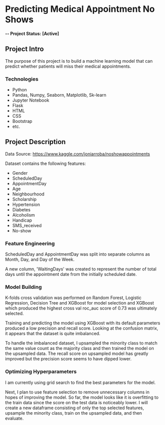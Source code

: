 # Predicting Medical Appointment No Shows

#### -- Project Status: [Active]

## Project Intro
The purpose of this project is to build a machine learning model that can predict whether patients will miss their medical appointments. 

### Technologies
* Python
* Pandas, Numpy, Seaborn, Matplotlib, Sk-learn
* Jupyter Notebook
* Flask
* HTML
* CSS
* Bootstrap
* etc. 

## Project Description
Data Source: https://www.kaggle.com/joniarroba/noshowappointments

Dataset contains the following features:
* Gender            
* ScheduledDay      
* AppointmentDay    
* Age               
* Neighbourhood     
* Scholarship       
* Hypertension      
* Diabetes          
* Alcoholism        
* Handicap           
* SMS_received      
* No-show      

### Feature Engineering
ScheduledDay and AppointmentDay was split into separate columns as Month, Day, and Day of the Week. 

A new column, 'WaitingDays' was created to represent the number of total days until the appointment date from the initially scheduled date. 

### Model Building
K-folds cross validation was performed on Random Forest, Logistic Regression, Decision Tree and XGBoost for model selection and XGBoost which produced the highest cross val roc_auc score of 0.73 was ultimately selected.

Training and predicting the model using XGBoost with its default parameters produced a low precision and recall score. Looking at the confusion matrix, it appears that the dataset is quite imbalanced. 

To handle the imbalanced dataset, I upsampled the minority class to match the same value count as the majority class and then trained the model on the upsampled data. The recall score on upsampled model has greatly improved but the precision score seems to have dipped lower. 

### Optimizing Hyperparameters
I am currently using grid search to find the best parameters for the model.

Next, I plan to use feature selection to remove unnecessary columns in hopes of improving the model. So far, the model looks like it is overfitting to the train data since the score on the test data is noticeably lower. I will create a new dataframe consisting of only the top selected features, upsample the minority class, train on the upsampled data, and then evaluate.
